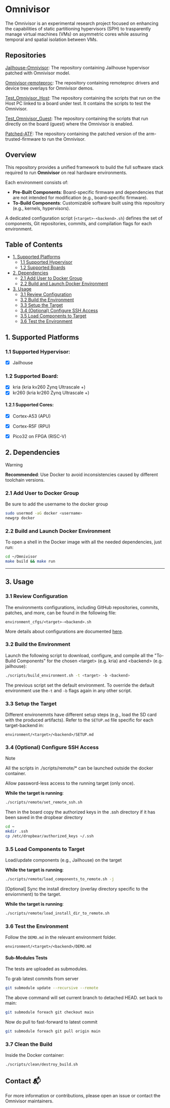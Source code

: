 # Omnivisor
The Omnivisor is an experimental research project focused on enhancing the capabilities of static partitioning hypervisors (SPH) to trasparently manage virtual machines (VMs) on asymmetric cores while assuring temporal and spatial isolation between VMs.

## Repositories
[Jailhouse-Omnivisor](https://github.com/DanieleOttaviano/jailhouse): The repository containing Jailhouse hypervisor patched with Omnivisor model.

[Omnivisor-remoteproc](https://github.com/DanieleOttaviano/omnv_rproc): The repository containing remoteproc drivers and device tree overlays for Omnivisor demos.

[Test_Omnivisor_Host](https://github.com/DanieleOttaviano/test_omnivisor_host): The repository containing the scripts that run on the Host PC linked to a board under test. It contains the scripts to test the Omnivisor.

[Test_Omnivisor_Guest](https://github.com/DanieleOttaviano/test_omnivisor_guest): The repository containing the scripts that run directly on the board (guest) where the Omnivisor is enabled.

[Patched-ATF](https://github.com/DanieleOttaviano/arm-trusted-firmware): The repository containing the patched version of the arm-trusted-firmware to run the Omnivisor.

## Overview

This repository provides a unified framework to build the full software stack required to run **Omnivisor** on real hardware environments.

Each environment consists of:
- **Pre-Built Components**: Board-specific firmware and dependencies that are not intended for modification (e.g., board-specific firmware).
- **To-Build Components**: Customizable software built using this repository (e.g., kernels, hypervisors).

A dedicated configuration script (`<target>-<backend>.sh`) defines the set of components, Git repositories, commits, and compilation flags for each environment.

## Table of Contents

- [1. Supported Platforms](#1-supported-platforms)
  - [1.1 Supported Hypervisor](#11-supported-hypervisor)
  - [1.2 Supported Boards](#12-supported-board)
- [2. Dependencies](#2-dependencies)
  - [2.1 Add User to Docker Group](#21-add-user-to-docker-group)
  - [2.2 Build and Launch Docker Environment](#22-build-and-launch-docker-environment)
- [3. Usage](#3-usage)
  - [3.1 Review Configuration](#31-review-configuration)
  - [3.2 Build the Environment](#32-build-the-environment)
  - [3.3 Setup the Target](#33-setup-the-target)
  - [3.4 (Optional) Configure SSH Access](#34-optional-configure-ssh-access)
  - [3.5 Load Components to Target](#35-load-components-to-target)
  - [3.6 Test the Environment](#36-test-the-environment)

## 1. Supported Platforms

### 1.1 Supported Hypervisor:
- [x] Jailhouse

### 1.2 Supported Board:
- [x] kria  (kria kv260 Zynq Ultrascale +)
- [x] kr260 (kria kr260 Zynq Ultrascale +)

#### 1.2.1 Supported Cores:
- [x] Cortex-A53 (APU)
- [x] Cortex-R5F (RPU)
- [x] Pico32 on FPGA (RISC-V)


## 2. Dependencies

> [!WARNING]
> **Recommended**: Use Docker to avoid inconsistencies caused by different toolchain versions.

### 2.1 Add User to Docker Group
Be sure to add the username to the docker group

```bash
sudo usermod -aG docker <username>
newgrp docker
```

### 2.2 Build and Launch Docker Environment
To open a shell in the Docker image with all the needed dependencies, just run:

```bash
cd ~/Omnivisor
make build && make run
```

---

## 3. Usage

### 3.1 Review Configuration

The environments configurations, including GitHub repositories, commits, patches, and more, can be found in the following file: 
```
environment_cfgs/<target>-<backend>.sh
```

More details about configurations are documented [here](documentation/environment_cfgs.md).


### 3.2 Build the Environment
Launch the following script to download, configure, and compile all the "To-Build Components" for the chosen \<target\> (e.g. kria) and \<backend\> (e.g. jailhouse):

```bash
./scripts/build_environment.sh -t <target> -b <backend>
```

The previous script set the default environment. To override the default environment use the`-t` and `-b` flags again in any other script.


### 3.3 Setup the Target

Different environemnts have different setup steps (e.g., load the SD card with the produced artifacts).
Refer to the `SETUP.md` file specific for each target-backend in:

```
environment/<target>/<backend>/SETUP.md
```

### 3.4 (Optional) Configure SSH Access

> [!NOTE]
> All the scripts in ./scripts/remote/* can be launched outside the docker container.

Allow password-less access to the running target (only once).

**While the target is running**:

```bash
./scripts/remote/set_remote_ssh.sh
```

Then in the board copy the authorized keys in the .ssh directory if it has been saved in the dropbear directory

```bash
cd ~
mkdir .ssh
cp /etc/dropbear/authorized_keys ~/.ssh
```

### 3.5 Load Components to Target

Load/update components (e.g., Jailhouse) on the target

**While the target is running**:
```bash
./scripts/remote/load_components_to_remote.sh -j
```

[Optional] Sync the install directory (overlay directory specific to the enviornment) to the target.

**While the target is running**:
```bash
./scripts/remote/load_install_dir_to_remote.sh
```

### 3.6 Test the Environment

Follow the `DEMO.md` in the relevant environment folder.

```
environment/<target>/<backend>/DEMO.md
```

#### Sub-Modules Tests
The tests are uploaded as submodules.

To grab latest commits from server

```bash
git submodule update --recursive --remote
```

The above command will set current branch to detached HEAD. set back to main:

```bash
git submodule foreach git checkout main
```

Now do pull to fast-forward to latest commit

```bash
git submodule foreach git pull origin main
```

### 3.7 Clean the Build

Inside the Docker container:

```bash
./scripts/clean/destroy_build.sh
```

## Contact 📬 

For more information or contributions, please open an issue or contact the Omnivisor maintainers.